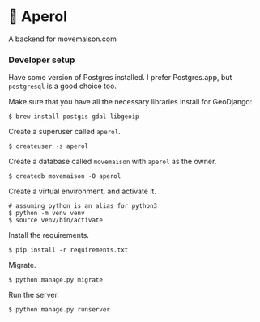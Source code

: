 # 🍹 Aperol

A backend for movemaison.com

### Developer setup

Have some version of Postgres installed. I prefer Postgres.app, but `postgresql`
is a good choice too.

Make sure that you have all the necessary libraries install for GeoDjango:

```
$ brew install postgis gdal libgeoip
```

Create a superuser called `aperol`.

```
$ createuser -s aperol
```

Create a database called `movemaison` with `aperol` as the owner.

```
$ createdb movemaison -O aperol
```

Create a virtual environment, and activate it.

```
# assuming python is an alias for python3
$ python -m venv venv
$ source venv/bin/activate
```

Install the requirements.

```
$ pip install -r requirements.txt
```

Migrate.

```
$ python manage.py migrate
```

Run the server.

```
$ python manage.py runserver
```
